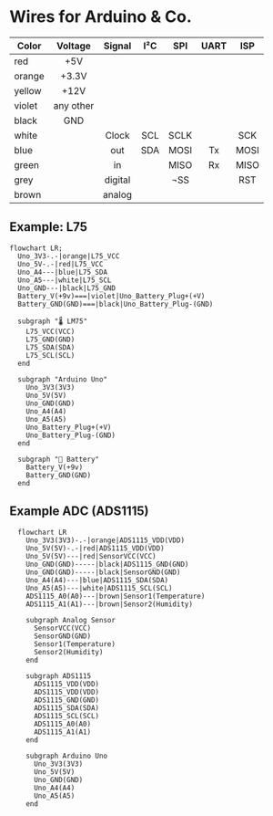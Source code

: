 # Wires for Arduino & Co.

| Color  |Voltage  |Signal |I²C|SPI |UART|ISP |
|--------|:-------:|:-----:|:-:|:--:|:--:|:--:|
|red     |+5V      |       |   |    |    |    |
|orange  |+3.3V    |       |   |    |    |    |
|yellow  |+12V     |       |   |    |    |    |
|violet  |any other|       |   |    |    |    |
|black   |GND      |       |   |    |    |    |
|white   |         |Clock  |SCL|SCLK|    |SCK |
|blue    |         |out    |SDA|MOSI|Tx  |MOSI|
|green   |         |in     |   |MISO|Rx  |MISO|
|grey    |         |digital|   |¬SS |    |RST |
|brown   |         |analog |   |    |    |    |


## Example: L75

```mermaid
flowchart LR;
  Uno_3V3-.-|orange|L75_VCC
  Uno_5V-.-|red|L75_VCC
  Uno_A4---|blue|L75_SDA
  Uno_A5---|white|L75_SCL
  Uno_GND---|black|L75_GND
  Battery_V(+9v)===|violet|Uno_Battery_Plug+(+V)
  Battery_GND(GND)===|black|Uno_Battery_Plug-(GND)
  
  subgraph "🌡️ LM75"
    L75_VCC(VCC)
    L75_GND(GND)
    L75_SDA(SDA)
    L75_SCL(SCL)
  end

  subgraph "Arduino Uno"
    Uno_3V3(3V3)
    Uno_5V(5V)
    Uno_GND(GND)
    Uno_A4(A4)
    Uno_A5(A5)
    Uno_Battery_Plug+(+V)
    Uno_Battery_Plug-(GND)
  end

  subgraph "🔋 Battery"
    Battery_V(+9v)
    Battery_GND(GND)
  end
```

## Example ADC (ADS1115)

```mermaid
  flowchart LR
    Uno_3V3(3V3)-.-|orange|ADS1115_VDD(VDD) 
    Uno_5V(5V)-.-|red|ADS1115_VDD(VDD)
    Uno_5V(5V)---|red|SensorVCC(VCC)
    Uno_GND(GND)-----|black|ADS1115_GND(GND)
    Uno_GND(GND)-----|black|SensorGND(GND)
    Uno_A4(A4)---|blue|ADS1115_SDA(SDA)
    Uno_A5(A5)---|white|ADS1115_SCL(SCL)
    ADS1115_A0(A0)---|brown|Sensor1(Temperature)
    ADS1115_A1(A1)---|brown|Sensor2(Humidity)

    subgraph Analog Sensor
      SensorVCC(VCC)
      SensorGND(GND)
      Sensor1(Temperature)
      Sensor2(Humidity)
    end

    subgraph ADS1115
      ADS1115_VDD(VDD)
      ADS1115_VDD(VDD)
      ADS1115_GND(GND)
      ADS1115_SDA(SDA)
      ADS1115_SCL(SCL)
      ADS1115_A0(A0)
      ADS1115_A1(A1)
    end

    subgraph Arduino Uno
      Uno_3V3(3V3)
      Uno_5V(5V)
      Uno_GND(GND)
      Uno_A4(A4)
      Uno_A5(A5)
    end
```
